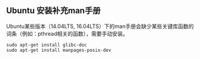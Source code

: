 ## Ubuntu 安装补充man手册

Ubuntu某些版本（14.04LTS, 16.04LTS）下的man手册会缺少某些关键库函数的词条（例如：pthread相关的函数），需要手动安装。

```shell
sudo apt-get install glibc-doc
sudo apt-get install manpages-posix-dev
```


